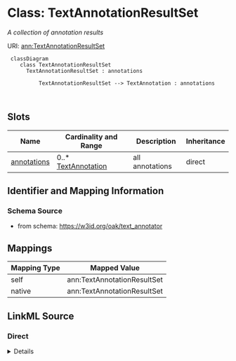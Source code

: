 

# Class: TextAnnotationResultSet


_A collection of annotation results_





URI: [ann:TextAnnotationResultSet](https://w3id.org/linkml/text_annotator/TextAnnotationResultSet)




```{mermaid}
 classDiagram
    class TextAnnotationResultSet
      TextAnnotationResultSet : annotations
        
          TextAnnotationResultSet --> TextAnnotation : annotations
        
      
```




<!-- no inheritance hierarchy -->


## Slots

| Name | Cardinality and Range | Description | Inheritance |
| ---  | --- | --- | --- |
| [annotations](annotations.md) | 0..* <br/> [TextAnnotation](TextAnnotation.md) | all annotations | direct |









## Identifier and Mapping Information







### Schema Source


* from schema: https://w3id.org/oak/text_annotator





## Mappings

| Mapping Type | Mapped Value |
| ---  | ---  |
| self | ann:TextAnnotationResultSet |
| native | ann:TextAnnotationResultSet |





## LinkML Source

<!-- TODO: investigate https://stackoverflow.com/questions/37606292/how-to-create-tabbed-code-blocks-in-mkdocs-or-sphinx -->

### Direct

<details>
```yaml
name: TextAnnotationResultSet
description: A collection of annotation results
from_schema: https://w3id.org/oak/text_annotator
attributes:
  annotations:
    name: annotations
    description: all annotations
    from_schema: https://w3id.org/oak/text_annotator
    rank: 1000
    multivalued: true
    domain_of:
    - TextAnnotationResultSet
    range: TextAnnotation
    inlined: true

```
</details>

### Induced

<details>
```yaml
name: TextAnnotationResultSet
description: A collection of annotation results
from_schema: https://w3id.org/oak/text_annotator
attributes:
  annotations:
    name: annotations
    description: all annotations
    from_schema: https://w3id.org/oak/text_annotator
    rank: 1000
    multivalued: true
    alias: annotations
    owner: TextAnnotationResultSet
    domain_of:
    - TextAnnotationResultSet
    range: TextAnnotation
    inlined: true

```
</details>